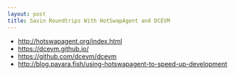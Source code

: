 ```yaml
---
layout: post
title: Savin Roundtrips With HotSwapAgent and DCEVM
---
```


* http://hotswapagent.org/index.html
* https://dcevm.github.io/
* https://github.com/dcevm/dcevm
* http://blog.payara.fish/using-hotswapagent-to-speed-up-development
